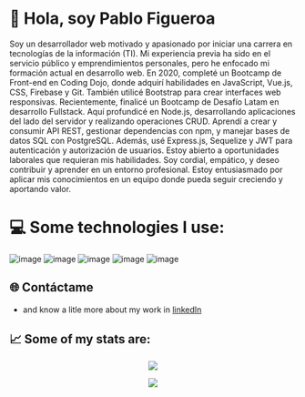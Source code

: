 # 👋 Hola, soy Pablo Figueroa

Soy un desarrollador web motivado y apasionado por iniciar una carrera en tecnologías de la información (TI). Mi experiencia previa ha sido en el servicio público y emprendimientos personales, pero he enfocado mi formación actual en desarrollo web.
En 2020, completé un Bootcamp de Front-end en Coding Dojo, donde adquirí habilidades en JavaScript, Vue.js, CSS, Firebase y Git. También utilicé Bootstrap para crear interfaces web responsivas.
Recientemente, finalicé un Bootcamp de Desafío Latam en desarrollo Fullstack. Aquí profundicé en Node.js, desarrollando aplicaciones del lado del servidor y realizando operaciones CRUD. Aprendí a crear y consumir API REST, gestionar dependencias con npm, y manejar bases de datos SQL con PostgreSQL. Además, usé Express.js, Sequelize y JWT para autenticación y autorización de usuarios.
Estoy abierto a oportunidades laborales que requieran mis habilidades. Soy cordial, empático, y deseo contribuir y aprender en un entorno profesional. Estoy entusiasmado por aplicar mis conocimientos en un equipo donde pueda seguir creciendo y aportando valor.


# 💻 Some technologies I use:

![image](https://img.shields.io/badge/Codecov-F01F7A?style=for-the-badge&logo=Codecov&logoColor=white) ![image](https://img.shields.io/badge/Codecov-F01F7A?style=for-the-badge&logo=Codecov&logoColor=white)
![image](https://img.shields.io/badge/Codecov-F01F7A?style=for-the-badge&logo=Codecov&logoColor=white)
![image](https://img.shields.io/badge/Codecov-F01F7A?style=for-the-badge&logo=Codecov&logoColor=white)
![image](https://img.shields.io/badge/Codecov-F01F7A?style=for-the-badge&logo=Codecov&logoColor=white)




	
 

## 🌐 Contáctame

- and know a litle more about my work in [linkedIn](https://www.linkedin.com/in/pablofsj/)


## 📈   Some of my stats are:

<p align="center">
  <img align="" src="https://github-readme-stats.vercel.app/api/top-langs/?username=pablofsj" />
</p>
<p align="center">
  <img align="" src="https://github-readme-stats.vercel.app/api?username=pablofsj" />
</p>

